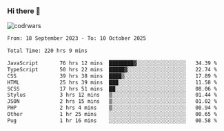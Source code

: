 ### Hi there 👋


![codrwars](https://www.codewars.com/users/rsschool_c9af20f58c35c696/badges/micro) 

<!--START_SECTION:waka-->

```txt
From: 18 September 2023 - To: 10 October 2025

Total Time: 220 hrs 9 mins

JavaScript       76 hrs 12 mins  ████████▓░░░░░░░░░░░░░░░░   34.39 %
TypeScript       50 hrs 22 mins  █████▓░░░░░░░░░░░░░░░░░░░   22.74 %
CSS              39 hrs 38 mins  ████▒░░░░░░░░░░░░░░░░░░░░   17.89 %
HTML             25 hrs 39 mins  ███░░░░░░░░░░░░░░░░░░░░░░   11.58 %
SCSS             17 hrs 51 mins  ██░░░░░░░░░░░░░░░░░░░░░░░   08.06 %
Stylus           3 hrs 12 mins   ▒░░░░░░░░░░░░░░░░░░░░░░░░   01.44 %
JSON             2 hrs 15 mins   ▒░░░░░░░░░░░░░░░░░░░░░░░░   01.02 %
PHP              2 hrs 4 mins    ▒░░░░░░░░░░░░░░░░░░░░░░░░   00.94 %
Other            1 hr 25 mins    ░░░░░░░░░░░░░░░░░░░░░░░░░   00.65 %
Pug              1 hr 16 mins    ░░░░░░░░░░░░░░░░░░░░░░░░░   00.58 %
```

<!--END_SECTION:waka-->

